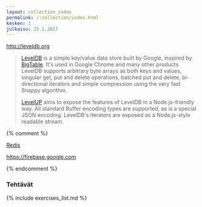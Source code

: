 ```yaml
---
layout: collection_index
permalink: /:collection/index.html
kesken: 1
julkaisu: 25.1.2017
---
```


<http://leveldb.org>

> [LevelDB][LevelDB] is a simple key/value data store built by Google, inspired by [BigTable][BigTable]. It's used in Google Chrome and many other products. LevelDB supports arbitrary byte arrays as both keys and values, singular get, put and delete operations, batched put and delete, bi-directional iterators and simple compression using the very fast Snappy algorithm.
> 
> [LevelUP][LevelUP] aims to expose the features of LevelDB in a Node.js-friendly way. All standard Buffer encoding types are supported, as is a special JSON encoding. LevelDB's iterators are exposed as a Node.js-style readable stream.

[LevelDB]: http://leveldb.org 
[LevelUP]: https://github.com/Level/levelup/blob/master/README.md
[BigTable]: https://research.google.com/archive/bigtable.html

{% comment %}

[Redis][redis]

[redis]: https://redis.io

<https://firebase.google.com>

{% endcomment %}

### Tehtävät

{% include exercises_list.md %}

